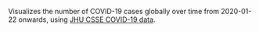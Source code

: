 Visualizes the number of COVID-19 cases globally over time from 2020-01-22 onwards, using [JHU CSSE COVID-19 data](https://github.com/CSSEGISandData/COVID-19). 
